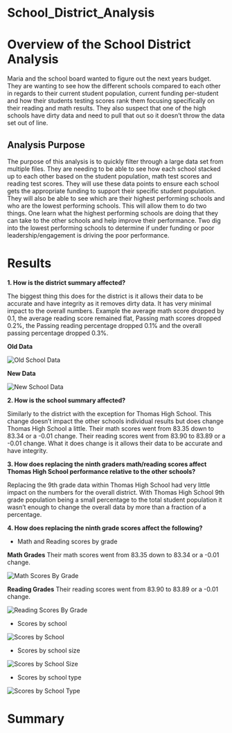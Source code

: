 # School_District_Analysis
# Overview of the School District Analysis

Maria and the school board wanted to figure out the next years budget. They are wanting to see how the different schools compared to each other in regards to their current student population, current funding per-student and how their students testing scores rank them focusing specifically on their reading and math results. They also suspect that one of the high schools have dirty data and need to pull that out so it doesn’t throw the data set out of line.

## Analysis Purpose

The purpose of this analysis is to quickly filter through a large data set from multiple files. They are needing to be able to see how each school stacked up to each other based on the student population, math test scores and reading test scores. They will use these data points to ensure each school gets the appropriate funding to support their specific student population. They will also be able to see which are their highest performing schools and who are the lowest performing schools. This will allow them to do two things. One learn what the highest performing schools are doing that they can take to the other schools and help improve their performance. Two dig into the lowest performing schools to determine if under funding or poor leadership/engagement is driving the poor performance.

# Results

**1. How is the district summary affected?**

The biggest thing this does for the district is it allows their data to be accurate and have integrity as it removes dirty data. It has very minimal impact to the overall numbers. Example the average math score dropped by 0.1, the average reading score remained flat, Passing math scores dropped 0.2%, the Passing reading percentage dropped 0.1% and the overall passing percentage dropped 0.3%.

**Old Data**

![Old School Data](https://user-images.githubusercontent.com/101777677/163691927-02246da9-e847-4679-932b-82e9366a7778.JPG)

**New Data**

![New School Data](https://user-images.githubusercontent.com/101777677/163691938-e39abd5d-a7b2-454d-849c-ff8a11de4357.JPG)

**2. How is the school summary affected?**

Similarly to the district with the exception for Thomas High School. This change doesn’t impact the other schools individual results but does change Thomas High School a little. Their math scores went from 83.35 down to 83.34 or a -0.01 change. Their reading scores went from 83.90 to 83.89 or a -0.01 change. What it does change is it allows their data to be accurate and have integrity.

**3. How does replacing the ninth graders math/reading scores affect Thomas High School performance relative to the other schools?**

Replacing the 9th grade data within Thomas High School had very little impact on the numbers for the overall district. With Thomas High School 9th grade population being a small percentage to the total student population it wasn’t enough to change the overall data by more than a fraction of a percentage. 

**4. How does replacing the ninth grade scores affect the following?**

  - Math and Reading scores by grade

**Math Grades**
Their math scores went from 83.35 down to 83.34 or a -0.01 change. 

![Math Scores By Grade](https://user-images.githubusercontent.com/101777677/163692354-5338f3c9-8d92-4f3e-89ac-ddc5e7160eae.JPG)

**Reading Grades**
Their reading scores went from 83.90 to 83.89 or a -0.01 change.

![Reading Scores By Grade](https://user-images.githubusercontent.com/101777677/163692366-1b76766d-2d39-4bc8-ae56-3de4ee8f9101.JPG)

  - Scores by school

![Scores by School](https://user-images.githubusercontent.com/101777677/163692467-d6ebeb5b-8097-49e9-852b-d3c3803c7cfb.JPG)

  - Scores by school size

![Scores by School Size](https://user-images.githubusercontent.com/101777677/163692470-ead0af3d-78c9-41ab-a330-681e04b2027a.JPG)

  - Scores by school type

![Scores by School Type](https://user-images.githubusercontent.com/101777677/163692476-50dca3ad-c1a1-4897-b285-f98ad3d91ab1.JPG)

# Summary
